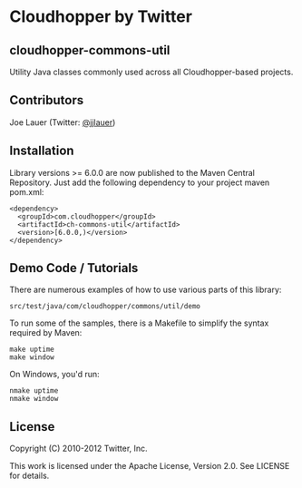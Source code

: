 Cloudhopper by Twitter
============================

cloudhopper-commons-util
------------------------

Utility Java classes commonly used across all Cloudhopper-based projects.

Contributors
------------

Joe Lauer (Twitter: [@jjlauer](http://twitter.com/jjlauer))

Installation
------------

Library versions >= 6.0.0 are now published to the Maven Central Repository.
Just add the following dependency to your project maven pom.xml:

    <dependency>
      <groupId>com.cloudhopper</groupId>
      <artifactId>ch-commons-util</artifactId>
      <version>[6.0.0,)</version>
    </dependency>

Demo Code / Tutorials
---------------------

There are numerous examples of how to use various parts of this library:

    src/test/java/com/cloudhopper/commons/util/demo

To run some of the samples, there is a Makefile to simplify the syntax required
by Maven:

    make uptime
    make window

On Windows, you'd run:
 
    nmake uptime
    nmake window

License
-------

Copyright (C) 2010-2012 Twitter, Inc.

This work is licensed under the Apache License, Version 2.0. See LICENSE for details.